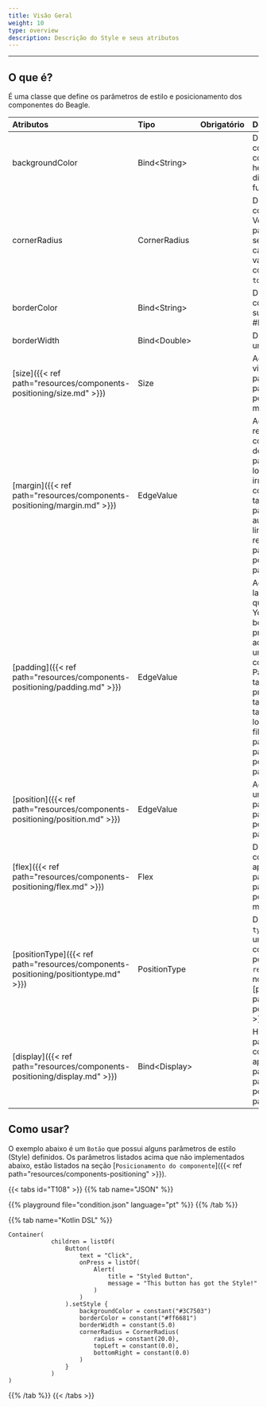 ```yaml
---
title: Visão Geral
weight: 10
type: overview
description: Descrição do Style e seus atributos
---
```


---
## O que é?

É uma classe que define os parâmetros de estilo e posicionamento dos componentes do Beagle.

| Atributos | Tipo | Obrigatório | Definição |
| :-------- | :--- | :---------: | :-------- |
| backgroundColor | Bind\<String\> | | Define a cor de fundo em um componente. Deve ser listado com um formato de cor hexadecimal. Por exemplo, digite "#FFFFFF" para um fundo BRANCO. |
| cornerRadius | CornerRadius | | Define se o canto do componente é arredondado. Você pode definir um valor para o parâmetro `radius` que será aplicado a todos os cantos ou pode definir um valor para cada um dos cantos, como` topLeft`, `bottomLeft`,` topRight` e `bottomRight` |
| borderColor | Bind\<String\> | | Define a cor da borda de um componente. Formatos suportados: #RRGGBBAA e #RGBA. |
| borderWidth | Bind\<Double\> | | Define a largura da borda de um componente.
| [size]({{< ref path="resources/components-positioning/size.md" >}}) |Size | | Adiciona um tamanho a uma view. Clique no link do parâmetro [size]({{< ref path="resources/components-positioning/size.md" >}}) para mais detalhes.
| [margin]({{< ref path="resources/components-positioning/margin.md" >}})| EdgeValue | | Adiciona espaçamento ao redor de um componente. Um componente com margem se deslocará dos limites de seu pai, mas também deslocará a localização de quaisquer irmãos. A margem de um componente contribui para o tamanho total de seu pai, se o pai for dimensionado automaticamente. Clique no link do parâmetro [margin]({{< ref path="resources/components-positioning/margin.md" >}}) para mais detalhes. |
| [padding]({{< ref path="resources/components-positioning/padding.md" >}}) | EdgeValue | | Adiciona um espaço interno as laterais de um componente ao qual é aplicado. O `padding` no Yoga atua como se fosse um box-sizing: border-box. O preenchimento não será adicionado ao tamanho total de um elemento se ele tiver um conjunto de tamanho explícito. Para visualizações com tamanho automático, o preenchimento aumentará o tamanho do componente e também deslocará a localização de quaisquer filhos. Clique no link do parâmetro [padding]({{< ref path="resources/components-positioning/padding.md" >}}) para mais detalhes.
| [position]({{< ref path="resources/components-positioning/position.md" >}}) | EdgeValue | | Adiciona espaço a posição de um componente. Clique no parâmetro [position]({{< ref path="resources/components-positioning/position.md" >}}) para mais detalhes.|
| [flex]({{< ref path="resources/components-positioning/flex.md" >}}) | Flex | | Define a propriedade `flex` no componente em que é aplicado. Clique no link do parâmetro [flex]({{< ref path="resources/components-positioning/flex.md" >}}) para mais detalhes |
| [positionType]({{< ref path="resources/components-positioning/positiontype.md" >}}) | PositionType | | Define a propriedade `position type` para definir a relação de um componente com seus componentes-parentes. Ele pode ser definido como `relative` ou `absolute`. Clique no link do parâmetro [positionType]({{< ref path="resources/components-positioning/positiontype.md" >}}) para mais detalhes.|
| [display]({{< ref path="resources/components-positioning/display.md" >}}) | Bind\<Display\> | | Habilita a propriedade `flex` para todos os filhos diretos do componente em que é aplicado. Clique no link do parêmtro [display]({{< ref path="resources/components-positioning/display.md" >}}) para mais detalhes.

## Como usar?

O exemplo abaixo é um `Botão` que possui alguns parâmetros de estilo (Style) definidos. Os parâmetros listados acima que não implementados abaixo, estão listados na seção [`Posicionamento do componente`]({{< ref path="resources/components-positioning" >}}).

{{< tabs id="T108" >}}
{{% tab name="JSON" %}}

<!-- json-playground:condition.json
{
  "_beagleComponent_":"beagle:screenComponent",
  "child":{
    "_beagleComponent_":"beagle:container",
    "children":[
      {
        "_beagleComponent_":"beagle:button",
        "text":"Click",
        "onPress":[
          {
            "_beagleAction_":"beagle:alert",
            "title":"Styled Button",
            "message":"This button has got the Style!"
          }
        ],
        "style":{
          "backgroundColor":"#3C7503",
          "cornerRadius":{
            "radius":20,
            "topLeft":0,
            "bottomRight":0
          },
          "borderColor":"#ff6681",
          "borderWidth":5,
          "size":{
            
          },
          "flex":{
            
          }
        }
      }
    ]
  }
}
-->

{{% playground file="condition.json" language="pt" %}}
{{% /tab %}}

{{% tab name="Kotlin DSL" %}}

```text
Container(
            children = listOf(
                Button(
                    text = "Click",
                    onPress = listOf(
                        Alert(
                            title = "Styled Button",
                            message = "This button has got the Style!"
                        )
                    )
                ).setStyle {
                    backgroundColor = constant("#3C7503")
                    borderColor = constant("#ff6681")
                    borderWidth = constant(5.0)
                    cornerRadius = CornerRadius(
                        radius = constant(20.0),
                        topLeft = constant(0.0),
                        bottomRight = constant(0.0)
                    )
                }
            )
)

```

{{% /tab %}}
{{< /tabs >}}


